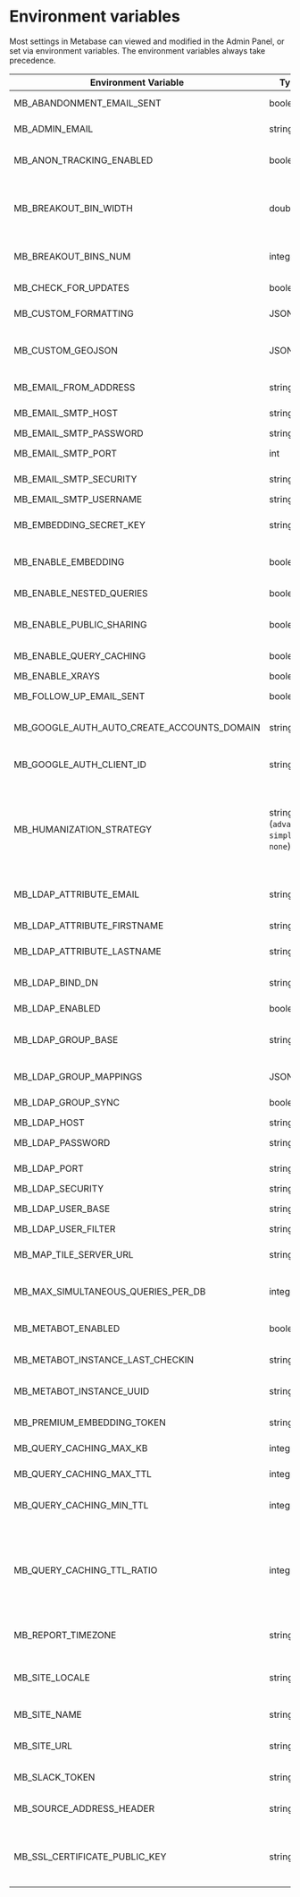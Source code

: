# Environment variables

Most settings in Metabase can viewed and modified in the Admin Panel, or set via environment variables. The environment variables always take precedence.

| Environment Variable                       | Type                                     | Default at install                                             | Description                                                                                                                                                                                                                                                                                                |
| ------------------------------------------ | ---------------------------------------- | -------------------------------------------------------------- | ---------------------------------------------------------------------------------------------------------------------------------------------------------------------------------------------------------------------------------------------------------------------------------------------------------- |
| MB_ABANDONMENT_EMAIL_SENT                  | boolean                                  | `false`                                                        | Have we sent an abandonment email to the instance admin?                                                                                                                                                                                                                                                   |
| MB_ADMIN_EMAIL                             | string                                   | `null`                                                         | The email address users should be referred to if they encounter a problem.                                                                                                                                                                                                                                 |
| MB_ANON_TRACKING_ENABLED                   | boolean                                  | `true`                                                         | Enable the collection of anonymous usage data in order to help Certilytics improve.                                                                                                                                                                                                                           |
| MB_BREAKOUT_BIN_WIDTH                      | double                                   | `10.0`                                                         | When using the default binning strategy for a field of type Coordinate (such as Latitude and Longitude), this number will be used as the default bin width (in degrees).                                                                                                                                   |
| MB_BREAKOUT_BINS_NUM                       | integer                                  | `8`                                                            | When using the default binning strategy and a number of bins is not provided, this number will be used as the default.                                                                                                                                                                                     |
| MB_CHECK_FOR_UPDATES                       | boolean                                  | `true`                                                         | Identify when new versions of Certilytics are available.                                                                                                                                                                                                                                                      |
| MB_CUSTOM_FORMATTING                       | JSON                                     | `{}`                                                           | Object keyed by type, containing formatting settings                                                                                                                                                                                                                                                       |
| MB_CUSTOM_GEOJSON                          | JSON                                     | `{}`                                                           | JSON containing information about custom GeoJSON files for use in map visualizations instead of the default US State or World GeoJSON.                                                                                                                                                                     |
| MB_EMAIL_FROM_ADDRESS                      | string                                   | `null`                                                         | Email address you want to use as the sender of Certilytics.                                                                                                                                                                                                                                                   |
| MB_EMAIL_SMTP_HOST                         | string                                   | `null`                                                         | The address of the SMTP server that handles your emails.                                                                                                                                                                                                                                                   |
| MB_EMAIL_SMTP_PASSWORD                     | string                                   | `null`                                                         | SMTP password.                                                                                                                                                                                                                                                                                             |
| MB_EMAIL_SMTP_PORT                         | int                                      | `25`                                                           | The port your SMTP server uses for outgoing emails.                                                                                                                                                                                                                                                        |
| MB_EMAIL_SMTP_SECURITY                     | string                                   | `null`                                                         | SMTP secure connection protocol. (tls, ssl, starttls, or none)                                                                                                                                                                                                                                             |
| MB_EMAIL_SMTP_USERNAME                     | string                                   | `null`                                                         | SMTP username.                                                                                                                                                                                                                                                                                             |
| MB_EMBEDDING_SECRET_KEY                    | string                                   | `null`                                                         | Secret key used to sign JSON Web Tokens for requests to `/api/embed` endpoints.                                                                                                                                                                                                                            |
| MB_ENABLE_EMBEDDING                        | boolean                                  | `false`                                                        | Allow admins to securely embed questions and dashboards within other applications?                                                                                                                                                                                                                         |
| MB_ENABLE_NESTED_QUERIES                   | boolean                                  | `true`                                                         | Allow using a saved question as the source for other queries?                                                                                                                                                                                                                                              |
| MB_ENABLE_PUBLIC_SHARING                   | boolean                                  | `false`                                                        | Enable admins to create publicly viewable links (and embeddable iframes) for Questions and Dashboards?                                                                                                                                                                                                     |
| MB_ENABLE_QUERY_CACHING                    | boolean                                  | `false`                                                        | Enabling caching will save the results of queries that take a long time to run.                                                                                                                                                                                                                            |
| MB_ENABLE_XRAYS                            | boolean                                  | `true`                                                         | Allow users to explore data using X-rays                                                                                                                                                                                                                                                                   |
| MB_FOLLOW_UP_EMAIL_SENT                    | boolean                                  | `false`                                                        | Have we sent a follow up email to the instance admin?                                                                                                                                                                                                                                                      |
| MB_GOOGLE_AUTH_AUTO_CREATE_ACCOUNTS_DOMAIN | string                                   | `null`                                                         | When set, allow users to sign up on their own if their Google account email address is from this domain.                                                                                                                                                                                                   |
| MB_GOOGLE_AUTH_CLIENT_ID                   | string                                   | `null`                                                         | Client ID for Google Auth SSO. If this is set, Google Auth is considered to be enabled.                                                                                                                                                                                                                    |
| MB_HUMANIZATION_STRATEGY                   | string (`advanced`, `simple`, or `none`) | `"advanced"`                                                   | Certilytics can attempt to transform your table and field names into more sensible, human-readable versions, e.g. "somehorriblename" becomes "Some Horrible Name". This doesn’t work all that well if the names are in a language other than English, however. Do you want us to take a guess?                |
| MB_LDAP_ATTRIBUTE_EMAIL                    | string                                   | `"mail"`                                                       | Attribute to use for the users email. (usually 'mail', 'email' or 'userPrincipalName')                                                                                                                                                                                                                     |
| MB_LDAP_ATTRIBUTE_FIRSTNAME                | string                                   | `"givenName"`                                                  | Attribute to use for the user's first name. (usually 'givenName')                                                                                                                                                                                                                                          |
| MB_LDAP_ATTRIBUTE_LASTNAME                 | string                                   | `"sn"`                                                         | Attribute to use for the user's last name. (usually 'sn')                                                                                                                                                                                                                                                  |
| MB_LDAP_BIND_DN                            | string                                   | `null`                                                         | The Distinguished Name to bind as (if any), this user will be used to lookup information about other users.                                                                                                                                                                                                |
| MB_LDAP_ENABLED                            | boolean                                  | `false`                                                        | Enable LDAP authentication.                                                                                                                                                                                                                                                                                |
| MB_LDAP_GROUP_BASE                         | string                                   | `null`                                                         | Search base for groups, not required if your LDAP directory provides a 'memberOf' overlay. (Will be searched recursively)                                                                                                                                                                                  |
| MB_LDAP_GROUP_MAPPINGS                     | JSON                                     | `{}`                                                           | JSON containing LDAP to Metabase group mappings.                                                                                                                                                                                                                                                           |
| MB_LDAP_GROUP_SYNC                         | boolean                                  | `false`                                                        | Enable group membership synchronization with LDAP.                                                                                                                                                                                                                                                         |
| MB_LDAP_HOST                               | string                                   | `null`                                                         | Server hostname.                                                                                                                                                                                                                                                                                           |
| MB_LDAP_PASSWORD                           | string                                   | `null`                                                         | The password to bind with for the lookup user.                                                                                                                                                                                                                                                             |
| MB_LDAP_PORT                               | string                                   | `"389"`                                                        | Server port, usually 389 or 636 if SSL is used.                                                                                                                                                                                                                                                            |
| MB_LDAP_SECURITY                           | string                                   | `"none"`                                                       | Use SSL, TLS or plain text.                                                                                                                                                                                                                                                                                |
| MB_LDAP_USER_BASE                          | string                                   | `null`                                                         | Search base for users. (Will be searched recursively)                                                                                                                                                                                                                                                      |
| MB_LDAP_USER_FILTER                        | string                                   | `(&(objectClass=inetOrgPerson)(|(uid={login})(mail={login})))` | User lookup filter, the placeholder {login} will be replaced by the user supplied login.                                                                                                                                                                                                                   |
| MB_MAP_TILE_SERVER_URL                     | string                                   | `http://{s}.tile.openstreetmap.org/` `{z}/{x}/{y}.png`         | The map tile server URL template used in map visualizations, for example from OpenStreetMaps or MapBox.                                                                                                                                                                                                    |
| MB_MAX_SIMULTANEOUS_QUERIES_PER_DB         | integer                                  | `15`                                                           | Maximum number of simultaneous queries to allow per connected Database.                                                                                                                                                                                                                                    |
| MB_METABOT_ENABLED                         | boolean                                  | `false`                                                        | Enable MetaBot, which lets you search for and view your saved questions directly via Slack.                                                                                                                                                                                                                |
| MB_METABOT_INSTANCE_LAST_CHECKIN           | string                                   | `null`                                                         | Timestamp of the last time the active MetaBot instance checked in.                                                                                                                                                                                                                                         |
| MB_METABOT_INSTANCE_UUID                   | string                                   | `null`                                                         | UUID of the active MetaBot instance (the Metabase process currently handling MetaBot duties.)                                                                                                                                                                                                              |
| MB_PREMIUM_EMBEDDING_TOKEN                 | string                                   | `null`                                                         | Token for premium features. Go to the MetaStore to get yours!                                                                                                                                                                                                                                              |
| MB_QUERY_CACHING_MAX_KB                    | integer                                  | `1000`                                                         | The maximum size of the cache, per saved question, in kilobytes:                                                                                                                                                                                                                                           |
| MB_QUERY_CACHING_MAX_TTL                   | integer                                  | `8640000` (100 days, in seconds)                               | The absolute maximum time to keep any cached query results, in seconds.                                                                                                                                                                                                                                    |
| MB_QUERY_CACHING_MIN_TTL                   | integer                                  | `60`                                                           | Metabase will cache all saved questions with an average query execution time longer than this many seconds:                                                                                                                                                                                                |
| MB_QUERY_CACHING_TTL_RATIO                 | integer                                  | `10`                                                           | To determine how long each saved question's cached result should stick around, we take the query's average execution time and multiply that by whatever you input here.So if a query takes on average 2 minutes to run, and you input 10 for your multiplier, its cache entry will persist for 20 minutes. |
| MB_REPORT_TIMEZONE                         | string                                   | `null`                                                         | Connection timezone to use when executing queries. Defaults to system timezone.                                                                                                                                                                                                                            |
| MB_SITE_LOCALE                             | string                                   | `"en"`                                                         | The default language for this Certilytics instance. This only applies to emails, Pulses, etc. Users' browsers will specify the language used in the user interface.                                                                                                                                           |
| MB_SITE_NAME                               | string                                   | `"Metabase"`                                                   | The name used for this instance of Certilytics.                                                                                                                                                                                                                                                               |
| MB_SITE_URL                                | string                                   | `null`                                                         | The base URL of this Certilytics instance, e.g. "http://metabase.my-company.com".                                                                                                                                                                                                                             |
| MB_SLACK_TOKEN                             | string                                   | `null`                                                         | Slack API bearer token obtained from https://api.slack.com/web#authentication                                                                                                                                                                                                                              |
| MB_SOURCE_ADDRESS_HEADER                   | string                                   | `X-Forwarded-For`                                              | Identify the source of HTTP requests by this headers value, instead of its remote address.                                                                                                                                                                                                                 |
| MB_SSL_CERTIFICATE_PUBLIC_KEY              | string                                   | `null`                                                         | Base-64 encoded public key for this sites SSL certificate.Specify this to enable HTTP Public Key Pinning.See http://mzl.la/1EnfqBf for more information.                                                                                                                                                   |
